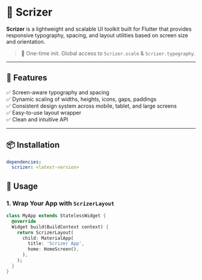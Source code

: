 # 🧠 Scrizer

**Scrizer** is a lightweight and scalable UI toolkit built for Flutter that provides responsive typography, spacing, and layout utilities based on screen size and orientation.

> 📏 One-time init. Global access to `Scrizer.scale` & `Scrizer.typography`.

---

## 🚀 Features

✅ Screen-aware typography and spacing  
✅ Dynamic scaling of widths, heights, icons, gaps, paddings  
✅ Consistent design system across mobile, tablet, and large screens  
✅ Easy-to-use layout wrapper  
✅ Clean and intuitive API

---

## 📦 Installation

```yaml
dependencies:
  scrizer: <latest-version>
```

## 🧰 Usage

### 1. Wrap Your App with `ScrizerLayout`

```dart
class MyApp extends StatelessWidget {
  @override
  Widget build(BuildContext context) {
    return ScrizerLayout(
      child: MaterialApp(
        title: 'Scrizer App',
        home: HomeScreen(),
      ),
    );
  }
}
```